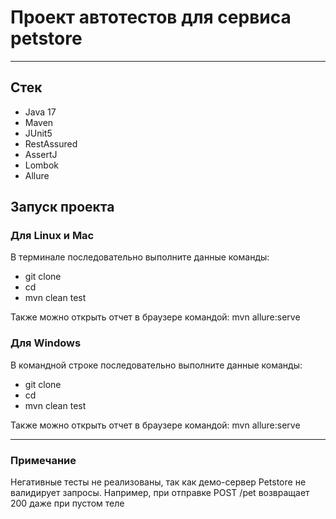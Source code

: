 # Проект автотестов для сервиса petstore

---

## Стек
- Java 17
- Maven
- JUnit5
- RestAssured
- AssertJ
- Lombok
- Allure


## Запуск проекта

### Для Linux и Mac
В терминале последовательно выполните данные команды:
- git clone
- cd 
- mvn clean test

Также можно открыть отчет в браузере командой: mvn allure:serve

### Для Windows
В командной строке последовательно выполните данные команды:
- git clone
- cd 
- mvn clean test

Также можно открыть отчет в браузере командой: mvn allure:serve

---

### Примечание
Негативные тесты не реализованы, так как демо-сервер Petstore не валидирует запросы. Например, при отправке POST /pet возвращает 200 даже при пустом теле
